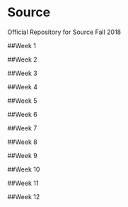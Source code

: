# Source

Official Repository for Source Fall 2018

##Week 1

##Week 2

##Week 3

##Week 4

##Week 5

##Week 6

##Week 7

##Week 8

##Week 9

##Week 10

##Week 11

##Week 12
